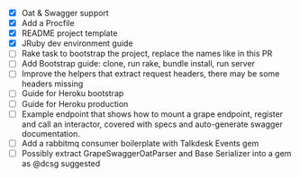 - [x] Oat & Swagger support
- [x] Add a Procfile
- [x] README project template
- [x] JRuby dev environment guide
- [ ] Rake task to bootstrap the project, replace the names like in this PR
- [ ] Add Bootstrap guide: clone, run rake, bundle install, run server
- [ ] Improve the helpers that extract request headers, there may be some headers missing
- [ ] Guide for Heroku bootstrap
- [ ] Guide for Heroku production
- [ ] Example endpoint that shows how to mount a grape endpoint, register and call an interactor, covered with specs and auto-generate swagger documentation.
- [ ] Add a rabbitmq consumer boilerplate with Talkdesk Events gem
- [ ] Possibly extract GrapeSwaggerOatParser and Base Serializer into a gem as @dcsg suggested
